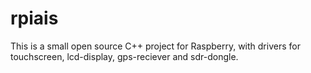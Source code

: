 # rpiais

This is a small open source C++ project for Raspberry, with drivers for touchscreen, lcd-display, gps-reciever and sdr-dongle.
